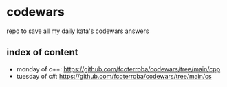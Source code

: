 # codewars

repo to save all my daily kata's codewars answers

## index of content

- monday of c++: https://github.com/fcoterroba/codewars/tree/main/cpp
- tuesday of c#: https://github.com/fcoterroba/codewars/tree/main/cs